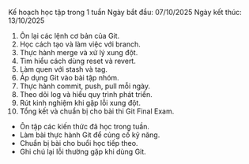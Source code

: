 Kế hoạch học tập trong 1 tuần
Ngày bắt đầu: 07/10/2025
Ngày kết thúc: 13/10/2025

1. Ôn lại các lệnh cơ bản của Git.
2. Học cách tạo và làm việc với branch.
3. Thực hành merge và xử lý xung đột.
4. Tìm hiểu cách dùng reset và revert.
5. Làm quen với stash và tag.
6. Áp dụng Git vào bài tập nhóm.
7. Thực hành commit, push, pull mỗi ngày.
8. Theo dõi log và hiểu quy trình phát triển.
9. Rút kinh nghiệm khi gặp lỗi xung đột.
10. Tổng kết và chuẩn bị cho bài thi Git Final Exam.
- Ôn tập các kiến thức đã học trong tuần.
- Làm bài thực hành Git để củng cố kỹ năng.
- Chuẩn bị bài cho buổi học tiếp theo.
- Ghi chú lại lỗi thường gặp khi dùng Git.
